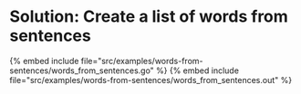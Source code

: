 # Solution: Create a list of words from sentences

{% embed include file="src/examples/words-from-sentences/words_from_sentences.go" %}
{% embed include file="src/examples/words-from-sentences/words_from_sentences.out" %}


